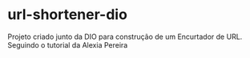 # url-shortener-dio

Projeto criado junto da DIO para construção de um Encurtador de URL. 
Seguindo o tutorial da Alexia Pereira





